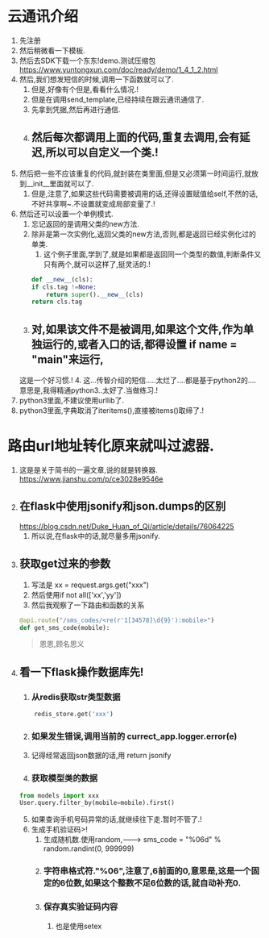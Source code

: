 # 云通讯介绍
1. 先注册
2. 然后稍微看一下模板.
3. 然后去SDK下载一个东东!demo.测试压缩包
    https://www.yuntongxun.com/doc/ready/demo/1_4_1_2.html
4. 然后,我们想发短信的时候,调用一下函数就可以了.
    1. 但是,好像有个但是,看看什么情况.!
    2. 但是在调用send_template,已经持续在跟云通讯通信了.
    3. 先拿到凭据,然后再进行通信.
    4. ## 然后每次都调用上面的代码,重复去调用,会有延迟,所以可以自定义一个类.!
5. 然后把一些不应该重复的代码,就封装在类里面,但是又必须第一时间运行,就放到__init__里面就可以了.
    1. 但是,注意了,如果这些代码需要被调用的话,还得设置赋值给self,不然的话,不好共享啊~.不设置就变成局部变量了.!
6. 然后还可以设置一个单例模式.
    1. 忘记返回的是调用父类的new方法.
    2. 除非是第一次实例化,返回父类的new方法,否则,都是返回已经实例化过的单类.
        1. 这个例子里面,学到了,就是如果都是返回同一个类型的数值,判断条件又只有两个,就可以这样了,挺灵活的.!
        ```python
        def __new__(cls):
        if cls.tag !=None:
            return super().__new__(cls)
        return cls.tag
        ```
    3. ## 对,如果该文件不是被调用,如果这个文件,作为单独运行的,或者入口的话,都得设置 if __name__ = "__main__"来运行,
    这是一个好习惯.!
    4. 这...传智介绍的短信.....太烂了....都是基于python2的....意思是,我得精通python3..太好了.当做练习.!
7. python3里面,不建议使用urllib了.
8. python3里面,字典取消了iteritems(),直接被items()取缔了.!

# 路由url地址转化原来就叫过滤器.

1. 这是是关于简书的一遍文章,说的就是转换器.
    https://www.jianshu.com/p/ce3028e9546e
2. ## 在flask中使用jsonify和json.dumps的区别
    https://blog.csdn.net/Duke_Huan_of_Qi/article/details/76064225
    1. 所以说,在flask中的话,就尽量多用jsonify.
3. ## 获取get过来的参数
    1. 写法是 xx = request.args.get("xxx")
    2. 然后使用if not all(['xx','yy'])
    3. 然后我观察了一下路由和函数的关系
    ```python
    @api.route("/sms_codes/<re(r'1[34578]\d{9}'):mobile>")
    def get_sms_code(mobile):
    ```
    > 恩恩,顾名思义
4. ## 看一下flask操作数据库先!
    1. ### 从redis获取str类型数据
    ```python
        redis_store.get('xxx')
    ```
    2. ### 如果发生错误,调用当前的 currect_app.logger.error(e)
    3. 记得经常返回json数据的话,用 return jsonify
    4. ### 获取模型类的数据
    ```python
    from models import xxx
    User.query.filter_by(mobile=mobile).first()
    ```
    5. 如果查询手机号码异常的话,就继续往下走.暂时不管了.!
    6. 生成手机验证码>!
        1. 生成随机数.使用random,---> sms_code = "%06d" % random.randint(0, 999999)
        2. ### 字符串格式符."%06",注意了,6前面的0,意思是,这是一个固定的6位数,如果这个整数不足6位数的话,就自动补充0.
        3. ### 保存真实验证码内容
            1. 也是使用setex
